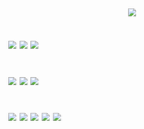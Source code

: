 # <p align="center"> ![](https://64.media.tumblr.com/ad1d0ec3f1da6e3b260268a7e3da6cff/e90f097c2c933f0a-f4/s250x400/ee260d3edbb9d5636c72afff3da7d3a4d7120354.gifv)
# ![](https://64.media.tumblr.com/5c45b9c7e4c3e0caa4e3a383a1c22314/e20c6ca9f0d72bfc-c7/s500x750/cd1536cca4a8d0b8bee2157f7e58c971ea39399d.gifv) ![](https://64.media.tumblr.com/b225b4318343e494c25e5046211f6b8f/1b2d6456102137d3-85/s500x750/0bd12333f0e282e092ebd96c883af98acffb027a.gifv) ![](https://64.media.tumblr.com/6352eb9fbc1c6ebcaf66c53fae47efd6/1b2d6456102137d3-99/s500x750/e32658975b2ed6c5719fb97517d7cc32b253c5a8.gifv)
# ![](https://64.media.tumblr.com/e1d51d060bf8a448cd6d27dc1206d502/b4f54c7f92bc9f3b-cd/s250x400/14490e70ab94d9332a5e34b580148fb6770a8d16.gifv) ![](https://64.media.tumblr.com/f82f0767ab9f34394cc010f9b7b9701a/d15a2687e394321d-7d/s250x400/c615e4322ce446f65491d1e40c83f1f3b9c6f8c5.gifv) ![](https://64.media.tumblr.com/162b6b3c8996dca1dd37c65d8d2c35db/ee5fc417313dd853-a2/s400x600/ba5da6c11b4c49f9df4cf8ef912d196f3ef1f97a.gifv)
# ![](https://64.media.tumblr.com/81813b3394e096bb70448e71ec20b691/b4f54c7f92bc9f3b-b7/s250x400/eac4c23b3c3a070583a1040e08305833944a44bf.gifv) ![](https://64.media.tumblr.com/eb5584bfd88bda5e80da7a7ec814eca1/b4efadd60ae6c6cc-7b/s250x400/dfbdba720c9645c5f6ee748179a04dabcae8261b.gifv) ![](https://64.media.tumblr.com/bf8282124c280e97c50a4b79d8535599/b4f54c7f92bc9f3b-28/s250x400/8f26aa6a6347c0f221bde0e75ed55275d734544e.gifv) ![](https://64.media.tumblr.com/52ee419032ab9cd429eeeb0486f5b6eb/b4f54c7f92bc9f3b-0d/s250x400/9d084870c154369637184dfb74f13f47f485a57c.gifv) ![](https://64.media.tumblr.com/1f7cbc554983bf50db492ee515275961/c45750dc5f8c4ec4-b2/s250x400/313fb654b0725e9913918e9587ca042c80f2e612.gifv) 
